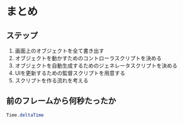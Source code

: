 # まとめ

## ステップ

1. 画面上のオブジェクトを全て書き出す
2. オブジェクトを動かすためのコントローラスクリプトを決める
3. オブジェクトを自動生成するためのジェネレータスクリプトを決める
4. UIを更新するための監督スクリプトを用意する
5. スクリプトを作る流れを考える

## 前のフレームから何秒たったか

```test.cs
Time.deltaTime
```
